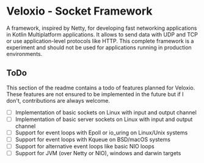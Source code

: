 # Veloxio - Socket Framework
A framework, inspired by Netty, for developing fast networking applications in Kotlin Multiplatform applications. It allows to send data with UDP and TCP or use application-level protocols like HTTP. This complete framework is a experiment and should not be used for applications running in production environments.

## ToDo
This section of the readme contains a todo of features planned for Veloxio. These features are not ensured to be implemented in the future but if I don't, contributions are always welcome.
- [ ] Implementation of basic sockets on Linux with input and output channel
- [ ] Implementation of basic server sockets on Linux with input and output channel
- [ ] Support for event loops with Epoll or io_uring on Linux/Unix systems
- [ ] Support for event loops with Kqueue on BSD/macOS systems
- [ ] Support for alternative event loops like basic NIO loops
- [ ] Support for JVM (over Netty or NIO), windows and darwin targets